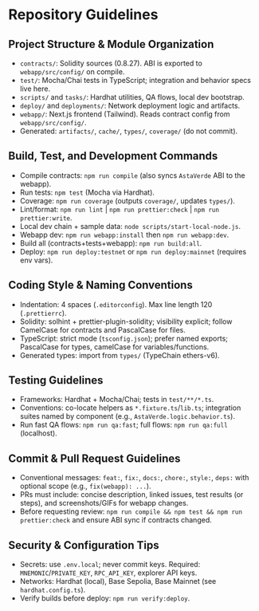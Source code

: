 # Repository Guidelines

## Project Structure & Module Organization

- `contracts/`: Solidity sources (0.8.27). ABI is exported to `webapp/src/config/` on compile.
- `test/`: Mocha/Chai tests in TypeScript; integration and behavior specs live here.
- `scripts/` and `tasks/`: Hardhat utilities, QA flows, local dev bootstrap.
- `deploy/` and `deployments/`: Network deployment logic and artifacts.
- `webapp/`: Next.js frontend (Tailwind). Reads contract config from `webapp/src/config/`.
- Generated: `artifacts/`, `cache/`, `types/`, `coverage/` (do not commit).

## Build, Test, and Development Commands

- Compile contracts: `npm run compile` (also syncs `AstaVerde` ABI to the webapp).
- Run tests: `npm test` (Mocha via Hardhat).
- Coverage: `npm run coverage` (outputs `coverage/`, updates `types/`).
- Lint/format: `npm run lint` | `npm run prettier:check` | `npm run prettier:write`.
- Local dev chain + sample data: `node scripts/start-local-node.js`.
- Webapp dev: `npm run webapp:install` then `npm run webapp:dev`.
- Build all (contracts+tests+webapp): `npm run build:all`.
- Deploy: `npm run deploy:testnet` or `npm run deploy:mainnet` (requires env vars).

## Coding Style & Naming Conventions

- Indentation: 4 spaces (`.editorconfig`). Max line length 120 (`.prettierrc`).
- Solidity: solhint + prettier-plugin-solidity; visibility explicit; follow CamelCase for contracts and PascalCase for files.
- TypeScript: strict mode (`tsconfig.json`); prefer named exports; PascalCase for types, camelCase for variables/functions.
- Generated types: import from `types/` (TypeChain ethers-v6).

## Testing Guidelines

- Frameworks: Hardhat + Mocha/Chai; tests in `test/**/*.ts`.
- Conventions: co-locate helpers as `*.fixture.ts`/`lib.ts`; integration suites named by component (e.g., `AstaVerde.logic.behavior.ts`).
- Run fast QA flows: `npm run qa:fast`; full flows: `npm run qa:full` (localhost).

## Commit & Pull Request Guidelines

- Conventional messages: `feat:`, `fix:`, `docs:`, `chore:`, `style:`, `deps:` with optional scope (e.g., `fix(webapp): ...`).
- PRs must include: concise description, linked issues, test results (or steps), and screenshots/GIFs for webapp changes.
- Before requesting review: `npm run compile && npm test && npm run prettier:check` and ensure ABI sync if contracts changed.

## Security & Configuration Tips

- Secrets: use `.env.local`; never commit keys. Required: `MNEMONIC`/`PRIVATE_KEY`, `RPC_API_KEY`, explorer API keys.
- Networks: Hardhat (local), Base Sepolia, Base Mainnet (see `hardhat.config.ts`).
- Verify builds before deploy: `npm run verify:deploy`.
